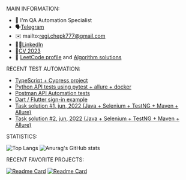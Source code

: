 MAIN INFORMATION:
- 👋 I'm QA Automation Specialist
- 🗣️[Telegram](https://t.me/reg7na)
- ✉️ mailto:regi.chepk777@gmail.com
- 👩‍💻[LinkedIn](https://www.linkedin.com/in/reg7na/)
- 📜[CV 2023](https://drive.google.com/file/d/1I5dNt8rCSDzxDpa5Mb6dz465Cbm32GU1/view?usp=sharing)
- 🔣 [LeetCode profile](https://leetcode.com/SeveR-ina/) and [Algorithm solutions](https://github.com/SeveR-ina/algorithms)

RECENT TEST AUTOMATION:
- [TypeScript + Cypress project](https://github.com/SeveR-ina/ts_luma_store)
- [Python API tests using pytest + allure + docker](https://github.com/SeveR-ina/restful_booker_python_api_tests)
- [Postman API Automation tests](https://github.com/SeveR-ina/api_postman_restful_booker/tree/main)
- [Dart / Flutter sign-in example](https://github.com/SeveR-ina/flutter_auto_test_example_1)
- [Task solution #1, jun, 2022 (Java + Selenium + TestNG + Maven + Allure)](https://github.com/SeveR-ina/rakuten-test-task)
- [Task solution #2, jun, 2022 (Java + Selenium + TestNG + Maven + Allure)](https://github.com/SeveR-ina/friday-test-task)

STATISTICS:

![Top Langs](https://github-readme-stats.vercel.app/api/top-langs/?username=SeveR-ina&layout=compact&theme=transparent)
![Anurag's GitHub stats](https://github-readme-stats.vercel.app/api?username=SeveR-ina&show_icons=true&hide=stars,contribs&theme=transparent)

RECENT FAVORITE PROJECTS:

[![Readme Card](https://github-readme-stats.vercel.app/api/pin/?username=SeveR-ina&repo=restful_booker_python_api_tests&theme=transparent)](https://github.com/SeveR-ina/restful_booker_python_api_tests)
[![Readme Card](https://github-readme-stats.vercel.app/api/pin/?username=SeveR-ina&repo=ts_luma_store&theme=transparent)](https://github.com/SeveR-ina/ts_luma_store)
